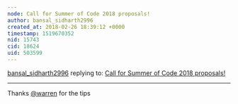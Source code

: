```yaml
---
node: Call for Summer of Code 2018 proposals!
author: bansal_sidharth2996
created_at: 2018-02-26 18:39:12 +0000
timestamp: 1519670352
nid: 15743
cid: 18624
uid: 503599
---
```




[bansal_sidharth2996](../profile/bansal_sidharth2996) replying to: [Call for Summer of Code 2018 proposals!](../notes/warren/02-15-2018/call-for-summer-of-code-2018-proposals)

----
Thanks [@warren](/profile/warren) for the tips
